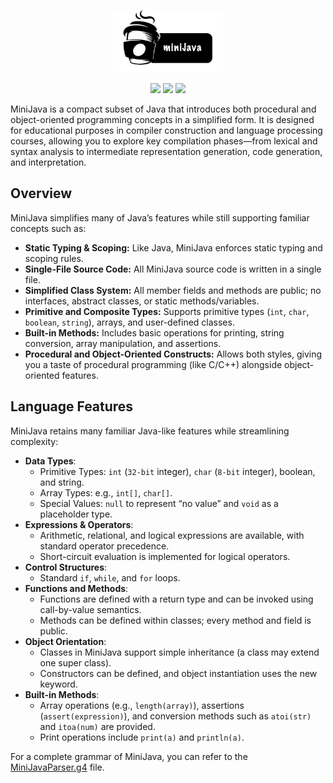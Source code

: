 <p align="center"><img src=".github/minijava-logo.png" width="35%"/> </p>


<p align="center">
	<a target="_blank" href="https://opensource.org/licenses/MIT" title="License: MIT"><img src="https://img.shields.io/badge/License-MIT-blue.svg"></a>
	<a target="_blank" href="http://makeapullrequest.com" title="PRs Welcome"><img src="https://img.shields.io/badge/PRs-welcome-brightgreen.svg"></a>
	    <a title="GitHub Stars"><img src="https://img.shields.io/github/stars/ouhznehc/minijava?style=flat"></a>
</p>


MiniJava is a compact subset of Java that introduces both procedural and object-oriented programming concepts in a simplified form. It is designed for educational purposes in compiler construction and language processing courses, allowing you to explore key compilation phases—from lexical and syntax analysis to intermediate representation generation, code generation, and interpretation.

## Overview

MiniJava simplifies many of Java’s features while still supporting familiar concepts such as:

- **Static Typing & Scoping:** Like Java, MiniJava enforces static typing and scoping rules.
- **Single-File Source Code:** All MiniJava source code is written in a single file.
- **Simplified Class System:** All member fields and methods are public; no interfaces, abstract classes, or static methods/variables.
- **Primitive and Composite Types:** Supports primitive types (`int`, `char`, `boolean`, `string`), arrays, and user-defined classes.
- **Built-in Methods:** Includes basic operations for printing, string conversion, array manipulation, and assertions.
- **Procedural and Object-Oriented Constructs:** Allows both styles, giving you a taste of procedural programming (like C/C++) alongside object-oriented features.

## Language Features

MiniJava retains many familiar Java-like features while streamlining complexity:

- **Data Types**:
    + Primitive Types: `int` (`32-bit` integer), `char` (`8-bit` integer), boolean, and string.
    + Array Types: e.g., `int[]`, `char[]`.
    + Special Values: `null` to represent “no value” and `void` as a placeholder type.
- **Expressions & Operators**:
	+ Arithmetic, relational, and logical expressions are available, with standard operator precedence.
	+ Short-circuit evaluation is implemented for logical operators.
- **Control Structures**:
	+ Standard `if`, `while`, and `for` loops.
- **Functions and Methods**:
	+ Functions are defined with a return type and can be invoked using call-by-value semantics.
	+ Methods can be defined within classes; every method and field is public.
- **Object Orientation**:
	+ Classes in MiniJava support simple inheritance (a class may extend one super class).
	+ Constructors can be defined, and object instantiation uses the new keyword.
- **Built-in Methods**:
	+ Array operations (e.g., `length(array)`), assertions (`assert(expression)`), and conversion methods such as `atoi(str)` and `itoa(num)` are provided.
	+ Print operations include `print(a)` and `println(a)`.

For a complete grammar of MiniJava, you can refer to the [MiniJavaParser.g4](https://github.com/Ouhznehc/MiniJava/blob/main/src/MiniJavaParser.g4) file.